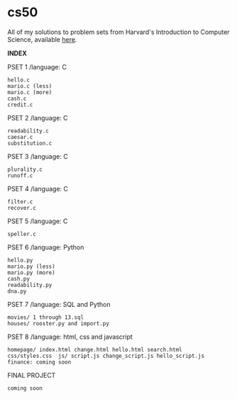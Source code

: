 # cs50
All of my solutions to problem sets from Harvard's Introduction to Computer Science, available <a href="https://cs50.harvard.edu/x/2020/" target="_blank">here</a>.

<b>INDEX</b>

  PSET 1
    /language: C
    
    hello.c
    mario.c (less)
    mario.c (more)
    cash.c
    credit.c
    
  PSET 2
    /language: C
    
    readability.c
    caesar.c
    substitution.c
    
  PSET 3
    /language: C
      
    plurality.c
    runoff.c
      
  PSET 4
    /language: C
     
    filter.c
    recover.c
      
  PSET 5
    /language: C
     
    speller.c
      
  PSET 6
    /language: Python
     
    hello.py
    mario.py (less)
    mario.py (more)
    cash.py
    readability.py
    dna.py
      
   PSET 7
    /language: SQL and Python
    
    movies/ 1 through 13.sql
    houses/ rooster.py and import.py
      
   PSET 8
    /language: html, css and javascript
    
    homepage/ index.html change.html hello.html search.html  css/styles.css  js/ script.js change_script.js hello_script.js
    finance: coming soon
      
   FINAL PROJECT
      
    coming soon
